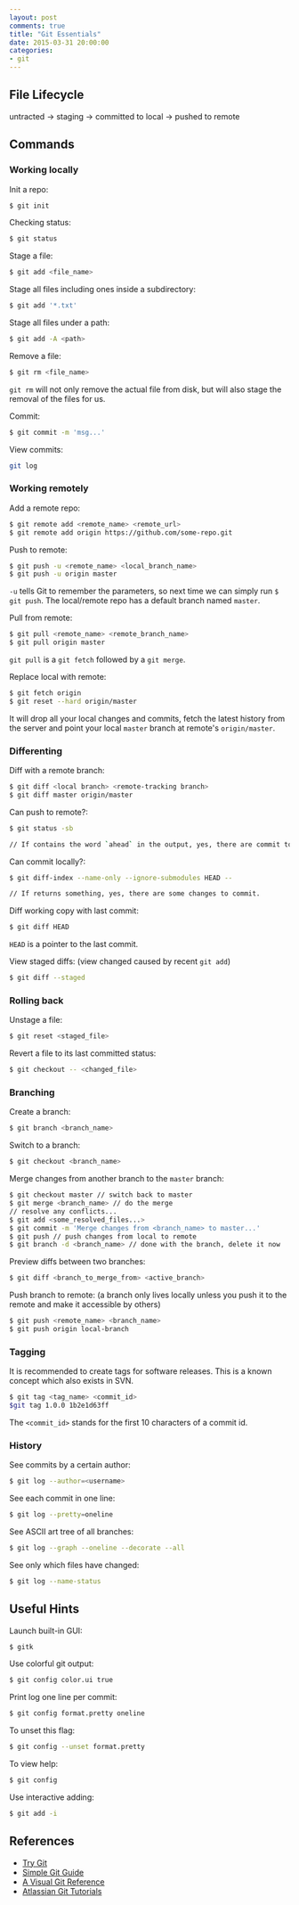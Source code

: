 ```yaml
---
layout: post
comments: true
title: "Git Essentials"
date: 2015-03-31 20:00:00
categories:
- git
---
```


## File Lifecycle

untracted -> staging -> committed to local -> pushed to remote

## Commands

### Working locally

Init a repo:

```bash
$ git init
```

Checking status:

```bash
$ git status
```

Stage a file:

```bash
$ git add <file_name>
```

Stage all files including ones inside a subdirectory:

```bash
$ git add '*.txt'
```

Stage all files under a path:

```bash
$ git add -A <path>
```

Remove a file:

```bash
$ git rm <file_name>
```
`git rm` will not only remove the actual file from disk, but will also stage the removal of the files for us.

Commit:

```bash
$ git commit -m 'msg...'
```

View commits:

```bash
git log
```

### Working remotely

Add a remote repo:

```bash
$ git remote add <remote_name> <remote_url>
$ git remote add origin https://github.com/some-repo.git
```

Push to remote:

```bash
$ git push -u <remote_name> <local_branch_name>
$ git push -u origin master
```
`-u` tells Git to remember the parameters, so next time we can simply run `$ git push`.
The local/remote repo has a default branch named `master`.

Pull from remote:

```bash
$ git pull <remote_name> <remote_branch_name>
$ git pull origin master
```

`git pull` is a `git fetch` followed by a `git merge`.

Replace local with remote:

```bash
$ git fetch origin
$ git reset --hard origin/master
```
It will drop all your local changes and commits, fetch the latest history from the server and point your local `master` branch at remote's `origin/master`.

### Differenting

Diff with a remote branch:

```bash
$ git diff <local branch> <remote-tracking branch>
$ git diff master origin/master
```

Can push to remote?:

```bash
$ git status -sb

// If contains the word `ahead` in the output, yes, there are commit to push.
```

Can commit locally?:

```bash
$ git diff-index --name-only --ignore-submodules HEAD --

// If returns something, yes, there are some changes to commit.
```

Diff working copy with last commit:

```bash
$ git diff HEAD
```
`HEAD` is a pointer to the last commit.

View staged diffs:
(view changed caused by recent `git add`)

```bash
$ git diff --staged
```

### Rolling back

Unstage a file:

```bash
$ git reset <staged_file>
```

Revert a file to its last committed status:

```bash
$ git checkout -- <changed_file>
```

### Branching

Create a branch:

```bash
$ git branch <branch_name>
```

Switch to a branch:

```bash
$ git checkout <branch_name>
```

Merge changes from another branch to the `master` branch:

```bash
$ git checkout master // switch back to master
$ git merge <branch_name> // do the merge
// resolve any conflicts...
$ git add <some_resolved_files...>
$ git commit -m 'Merge changes from <branch_name> to master...'
$ git push // push changes from local to remote
$ git branch -d <branch_name> // done with the branch, delete it now
```

Preview diffs between two branches:

```bash
$ git diff <branch_to_merge_from> <active_branch>
```

Push branch to remote:
(a branch only lives locally unless you push it to the remote and make it accessible by others)

```bash
$ git push <remote_name> <branch_name>
$ git push origin local-branch
```

### Tagging

It is recommended to create tags for software releases. This is a known concept which also exists in SVN.

```bash
$ git tag <tag_name> <commit_id>
$git tag 1.0.0 1b2e1d63ff
```
The `<commit_id>` stands for the first 10 characters of a commit id.

### History

See commits by a certain author:

```bash
$ git log --author=<username>
```

See each commit in one line:

```bash
$ git log --pretty=oneline
```

See ASCII art tree of all branches:

```bash
$ git log --graph --oneline --decorate --all
```

See only which files have changed:

```bash
$ git log --name-status
```

## Useful Hints

Launch built-in GUI:

```bash
$ gitk
```

Use colorful git output:

```bash
$ git config color.ui true
```

Print log one line per commit:

```bash
$ git config format.pretty oneline
```
To unset this flag:

```bash
$ git config --unset format.pretty
```
To view help:

```bash
$ git config
```

Use interactive adding:

```bash
$ git add -i
```

## References

- [Try Git](https://try.github.io)
- [Simple Git Guide](http://rogerdudler.github.io/git-guide/)
- [A Visual Git Reference](http://marklodato.github.io/visual-git-guide/index-en.html)
- [Atlassian Git Tutorials](https://www.atlassian.com/git/tutorials)
